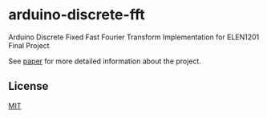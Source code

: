 # arduino-discrete-fft
Arduino Discrete Fixed Fast Fourier Transform Implementation for ELEN1201 Final Project

See [paper](/arduino-ffft.pdf) for more detailed information about the project.

## License
[MIT](https://lucasschuermann.com/license.txt)
